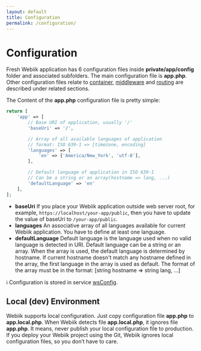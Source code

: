 ```yaml
---
layout: default
title: Configuration
permalink: /configuration/
---
```

# Configuration
Fresh Webiik application has 6 configuration files inside **private/app/config** folder and associated subfolders. The main configuration file is **app.php**. Other configuration files relate to [container](/container), [middleware](/middleware) and [routing](/routing) are described under related sections.

The Content of the **app.php** configuration file is pretty simple:
```php
return [
    'app' => [
        // Base URI of application, usually '/'
        'baseUri' => '/',

        // Array of all available languages of application
        // format: ISO 639-1 => [timezone, encoding]
        'languages' => [
            'en' => ['America/New_York', 'utf-8'],
        ],

        // Default language of application in ISO 639-1
        // Can be a string or an array(hostname => lang, ...)  
        'defaultLanguage' => 'en'
    ],
];
```

* **baseUri** If you place your Webiik application outside web server root, for example, `https://localhost/your-app/public`, then you have to update the value of baseUri to `/your-app/public`.
* **languages** An associative array of all languages available for current Webiik application. You have to define at least one language.
* **defaultLanguage** Default language is the language used when no valid language is detected in URI. Default language can be a string or an array. When the array is used, the default language is determined by hostname. If current hostname doesn't match any hostname defined in the array, the first language in the array is used as default. The format of the array must be in the format: [string hostname => string lang, ...]

ℹ️ Configuration is stored in service [wsConfig](/ws-config).

## Local (dev) Environment
Webiik supports local configuration. Just copy configuration file **app.php** to **app.local.php**. When Webiik detects file **app.local.php**, it ignores file **app.php**. It means, never publish your local configuration file to production. If you deploy your Webiik project using the Git, Webiik ignores local configuration files, so you don’t have to care.